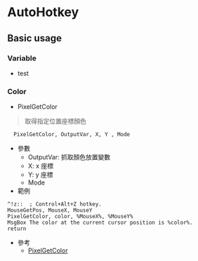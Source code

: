 # AutoHotkey

## Basic usage

### Variable  
* test  

### Color  
* PixelGetColor  
> 取得指定位置座標顏色
```
  PixelGetColor, OutputVar, X, Y , Mode
```
  * 參數
    * OutputVar: 抓取顏色放置變數
    * X: x 座標
    * Y: y 座標
    * Mode
  * 範例
```
^!z::  ; Control+Alt+Z hotkey.
MouseGetPos, MouseX, MouseY
PixelGetColor, color, %MouseX%, %MouseY%
MsgBox The color at the current cursor position is %color%.
return
```
  * 參考
    * [PixelGetColor](https://www.autohotkey.com/docs/commands/PixelGetColor.htm)

